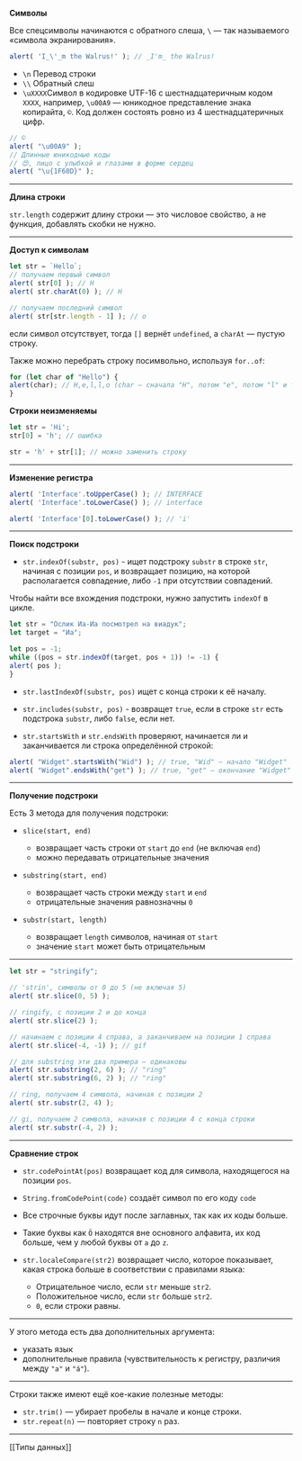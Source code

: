**Символы**

Все спецсимволы начинаются с обратного слеша, `\` — так называемого «символа экранирования».

```js
alert( 'I_\'_m the Walrus!' ); // _I'm_ the Walrus!
```
- `\n` Перевод строки
- `\\` Обратный слеш
- `\uXXXX`Символ в кодировке UTF-16 с шестнадцатеричным кодом `XXXX`, например, `\u00A9` — юникодное представление знака копирайта, `©`. Код должен состоять ровно из 4 шестнадцатеричных цифр.
```js
// © 
alert( "\u00A9" );
// Длинные юникодные коды
// 😍, лицо с улыбкой и глазами в форме сердец 
alert( "\u{1F60D}" );
```

---

**Длина строки**

`str.length` содержит длину строки — это числовое свойство, а не функция, добавлять скобки не нужно.

---

**Доступ к символам**

```js
let str = `Hello`; 
// получаем первый символ 
alert( str[0] ); // H 
alert( str.charAt(0) ); // H 

// получаем последний символ 
alert( str[str.length - 1] ); // o
```

если символ отсутствует, тогда `[]` вернёт `undefined`, а `charAt` — пустую строку.

Также можно перебрать строку посимвольно, используя `for..of`:

```js
for (let char of "Hello") { 
alert(char); // H,e,l,l,o (char — сначала "H", потом "e", потом "l" и т. д.) 
}
```

**Строки неизменяемы**

```js
let str = 'Hi'; 
str[0] = 'h'; // ошибка

str = 'h' + str[1]; // можно заменить строку
```

---

**Изменение регистра**

```js
alert( 'Interface'.toUpperCase() ); // INTERFACE 
alert( 'Interface'.toLowerCase() ); // interface

alert( 'Interface'[0].toLowerCase() ); // 'i'
```

---

**Поиск подстроки**

- `str.indexOf(substr, pos)` - ищет подстроку `substr` в строке `str`, начиная с позиции `pos`, и возвращает позицию, на которой располагается совпадение, либо `-1` при отсутствии совпадений.

Чтобы найти все вхождения подстроки, нужно запустить `indexOf` в цикле.
```js
let str = "Ослик Иа-Иа посмотрел на виадук"; 
let target = "Иа";

let pos = -1; 
while ((pos = str.indexOf(target, pos + 1)) != -1) { 
alert( pos ); 
}
```

- `str.lastIndexOf(substr, pos)` ищет с конца строки к её началу.

- `str.includes(substr, pos)` - возвращет `true`, если в строке `str` есть подстрока `substr`, либо `false`, если нет.

- `str.startsWith` и `str.endsWith` проверяют, начинается ли и заканчивается ли строка определённой строкой:

```js
alert( "Widget".startsWith("Wid") ); // true, "Wid" — начало "Widget" 
alert( "Widget".endsWith("get") ); // true, "get" — окончание "Widget"
```

---

**Получение подстроки**

Есть 3 метода для получения подстроки:

- `slice(start, end)` 
	- возвращает часть строки от `start` до `end` (не включая `end`) 
	- можно передавать отрицательные значения

- `substring(start, end)` 
	- возвращает часть строки между `start` и `end` 
	- отрицательные значения равнозначны `0`

- `substr(start, length)` 
	- возвращает `length` символов, начиная от `start` 
	- значение `start` может быть отрицательным

---
```js
let str = "stringify"; 

// 'strin', символы от 0 до 5 (не включая 5)
alert( str.slice(0, 5) ); 

// ringify, с позиции 2 и до конца
alert( str.slice(2) ); 

// начинаем с позиции 4 справа, а заканчиваем на позиции 1 справа 
alert( str.slice(-4, -1) ); // gif

// для substring эти два примера — одинаковы 
alert( str.substring(2, 6) ); // "ring" 
alert( str.substring(6, 2) ); // "ring"

// ring, получаем 4 символа, начиная с позиции 2 
alert( str.substr(2, 4) );

// gi, получаем 2 символа, начиная с позиции 4 с конца строки 
alert( str.substr(-4, 2) );
```
---
**Сравнение строк**

- `str.codePointAt(pos)` возвращает код для символа, находящегося на позиции `pos`.
- `String.fromCodePoint(code)` создаёт символ по его коду `code`
-  Все строчные буквы идут после заглавных, так как их коды больше.
-  Такие буквы как `Ö` находятся вне основного алфавита, их код больше, чем у любой буквы от `a` до `z`.

-  `str.localeCompare(str2)` возвращает число, которое показывает, какая строка больше в соответствии с правилами языка:
	- Отрицательное число, если `str` меньше `str2`.
	- Положительное число, если `str` больше `str2`.
	- `0`, если строки равны.

---
У этого метода есть два дополнительных аргумента:
- указать язык
- дополнительные правила (чувствительность к регистру, различия между `"a"` и `"á"`).

---
Строки также имеют ещё кое-какие полезные методы:

-   `str.trim()` — убирает пробелы в начале и конце строки.
-   `str.repeat(n)` — повторяет строку `n` раз.

---

[[Типы данных]]